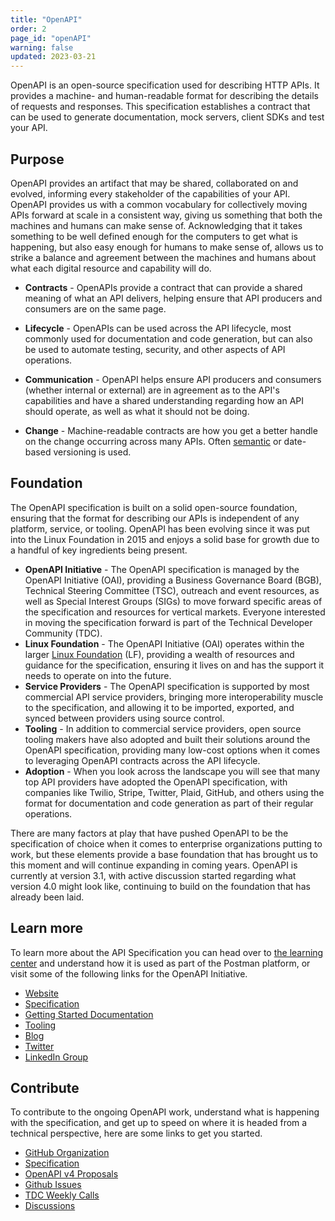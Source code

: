 ```yaml
---
title: "OpenAPI"
order: 2
page_id: "openAPI"
warning: false
updated: 2023-03-21
---
```


OpenAPI is an open-source specification used for describing HTTP APIs. It provides a machine-   and human-readable format for describing the details of requests and responses. This specification establishes a contract that can be used to generate documentation, mock servers, client SDKs and test your API.

## Purpose

OpenAPI provides an artifact that may be shared, collaborated on and evolved, informing every stakeholder of the capabilities of your API. OpenAPI provides us with a common vocabulary for collectively moving APIs forward at scale in a consistent way, giving us something that both the machines and humans can make sense of. Acknowledging that it takes something to be well defined enough for the computers to get what is happening, but also easy enough for humans to make sense of, allows us to strike a balance and agreement between the machines and humans about what each digital resource and capability will do.

* **Contracts** - OpenAPIs provide a contract that can provide a shared meaning of what an API delivers, helping ensure that API producers and consumers are on the same page.

* **Lifecycle** - OpenAPIs can be used across the API lifecycle, most commonly used for documentation and code generation, but can also be used to automate testing, security, and other aspects of API operations.

* **Communication** - OpenAPI helps ensure API producers and consumers (whether internal or external) are in agreement as to the API's capabilities and have a shared understanding regarding how an API should operate, as well as what it should not be doing.

* **Change** - Machine-readable contracts are how you get a better handle on the change occurring across many APIs. Often [semantic](https://semver.org/) or date-based versioning is used.

## Foundation

The OpenAPI specification is built on a solid open-source foundation, ensuring that the format for describing our APIs is independent of any platform, service, or tooling. OpenAPI has been evolving since it was put into the Linux Foundation in 2015 and enjoys a solid base for growth due to a handful of key ingredients being present.

* **OpenAPI Initiative** - The OpenAPI specification is managed by the OpenAPI Initiative (OAI), providing a Business Governance Board (BGB), Technical Steering Committee (TSC), outreach and event resources, as well as Special Interest Groups (SIGs) to move forward specific areas of the specification and resources for vertical markets. Everyone interested in moving the specification forward is part of the Technical Developer Community (TDC).
* **Linux Foundation** - The OpenAPI Initiative (OAI) operates within the larger [Linux Foundation](https://www.linuxfoundation.org/) (LF), providing a wealth of resources and guidance for the specification, ensuring it lives on and has the support it needs to operate on into the future.
* **Service Providers** - The OpenAPI specification is supported by most commercial API service providers, bringing more interoperability muscle to the specification, and allowing it to be imported, exported, and synced between providers using source control.
* **Tooling** - In addition to commercial service providers, open source tooling makers have also adopted and built their solutions around the OpenAPI specification, providing many low-cost options when it comes to leveraging OpenAPI contracts across the API lifecycle.
* **Adoption** - When you look across the landscape you will see that many top API providers have adopted the OpenAPI specification, with companies like Twilio, Stripe, Twitter, Plaid, GitHub, and others using the format for documentation and code generation as part of their regular operations.

There are many factors at play that have pushed OpenAPI to be the specification of choice when it comes to enterprise organizations putting to work, but these elements provide a base foundation that has brought us to this moment and will continue expanding in coming years. OpenAPI is currently at version 3.1, with active discussion started regarding what version 4.0 might look like, continuing to build on the foundation that has already been laid.

## Learn more

To learn more about the API Specification you can head over to [the learning center](https://learning.postman.com/docs/integrations/available-integrations/working-with-openAPI/) and understand how it is used as part of the Postman platform, or visit some of the following links for the OpenAPI Initiative.

* [Website](https://www.openapis.org/)
* [Specification](https://spec.openapis.org/oas/latest.html)
* [Getting Started Documentation](https://oai.github.io/Documentation)
* [Tooling](https://oai.github.io/Tooling)
* [Blog](https://openapis.org/news-faq/blog)
* [Twitter](https://twitter.com/openapispec)
* [LinkedIn Group](https://www.linkedin.com/groups/8556951)

## Contribute

To contribute to the ongoing OpenAPI work, understand what is happening with the specification, and get up to speed on where it is headed from a technical perspective, here are some links to get you started.

* [GitHub Organization](https://github.com/OAI)
* [Specification](https://github.com/OAI/OpenAPI-Specification)
* [OpenAPI v4 Proposals](https://github.com/OAI/Moonwalk)
* [Github Issues](https://github.com/OAI/OpenAPI-Specification/issues)
* [TDC Weekly Calls](https://github.com/OAI/OpenAPI-Specification/labels/Housekeeping)
* [Discussions](https://github.com/OAI/OpenAPI-Specification/discussions)
